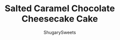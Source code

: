 ---
layout: ../../layouts/MarkdownPostLayout.astro
title: Salted Caramel Chocolate Cheesecake Cake
author: ShugarySweets
pubDate: 2018-10-15
description: "Salted Caramel Cheesecake Cake: delicious chocolate layered cake with a cheesecake center! Frosted with creamy salted caramel buttercream and chocolate ganache!"
image_url: https://www.shugarysweets.com/wp-content/uploads/2014/09/salted-caramel-cheesecake-cake-2.jpg
tags: ["Cake","American"]
calories: 522
protein: 4
carbohydrates: 79
fats: 22
fiber: 1
ingredients: ["2 packages (8 ounce each) cream cheese, softened","2/3 cup granulated sugar","pinch of salt","2 large eggs","1/3 cup sour cream","1/3 cup heavy cream","1 teaspoon vanilla","1 recipe chocolate layer cake (9inch layers)- homemade or cake mix is fine","1 cup unsalted butter, softened","1/2 cup caramel sauce (homemade caramel sauce or jarred is fine","4 cup powdered sugar","2 Tablespoons milk","1/2 tsp kosher salt","4 ounce dark chocolate","1/3 cup heavy cream","2 Tablespoons caramel sauce","pinch of kosher salt"]
serves: 16
time: "5 hours"
prepTime: "4 hours"
instructions: ["Preheat oven to 325 degrees. Using a large roasting pan on the lower 2/3 of the oven, preheat the pan too!","Prepare springform pan by wrapping bottom of pan (outside) with double layer of foil. Spray pan with nonstick baking spray and line bottom (inside) with a circle of parchment paper. Meanwhile, boil a kettle of water to use later.","Beat cream cheese with granulate sugar for 2-3 minutes until creamy. Add in salt and eggs, one at a time, beating well after each addition.","Beat in sour cream, heavy cream and vanilla. Pour into prepared 9inch springform pan. Place pan in center of preheated roasting pan in the oven. Pour boiling water slowly into the roasting pan, until there is about an inch of water coming up the sides of the springform pan.","Bake cheesecake for 45 minutes. Turn oven off and let cheesecake sit in oven for an additional 30 minutes. Remove and cool completely on counter.","When cooled, transfer entire springform pan into the freezer for several hours or overnight. I put it in freezer for about 2 hours. **If using within 24 hours, feel free to just refrigerate cheesecake!","Prepare chocolate cake according to package directions for 9 inch cake. Or, like me, prepare a homemade dark chocolate layer cake using THIS recipe","Beat butter in a large mixing bowl for 2-3 minutes, until fluffy. Add caramel sauce, powdered sugar, milk and kosher salt.","Beat for 4-5 minutes until soft and creamy.","On a cake platter, lay one layer of chocolate cake, top with the cheesecake. Then add the other layer of chocolate cake. Spread frosting over entire cake, sides and top.","Refrigerate frosted cake while you prepare the chocolate ganache.","In a microwave safe bowl, combine dark chocolate with heavy cream. Heat 30 seconds. Stir and heat an additional 30 seconds. Whisk for several minutes until smooth. Allow to cool slightly.","Once cooled. Spread over top of chilled cake. Drizzle with remaining 2 Tbsp of caramel sauce and sprinkle with a pinch of kosher salt. Refrigerate cake until ready to serve!"]
nutrition: ["522 calories","79 grams carbohydrates","75 milligrams cholesterol","22 grams fat","1 grams fiber","4 grams protein","13 grams saturated fat","396 milligrams sodium","64 grams sugar","0 grams trans fat","7 grams unsaturated fat"]
---